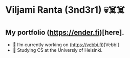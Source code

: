 # Viljami Ranta (3nd3r1) 💀☠️☠️

## My portfolio (https://ender.fi)[here].

- 🔭 I’m currently working on (https://vebbi.fi)[Vebbi]
- 🌱 Studying CS at the Universiy of Helsinki.


<!--
**3nd3r1/3nd3r1** is a ✨ _special_ ✨ repository because its `README.md` (this file) appears on your GitHub profile.

Here are some ideas to get you started:

- 🔭 I’m currently working on ...
- 🌱 I’m currently learning ...
- 👯 I’m looking to collaborate on ...
- 🤔 I’m looking for help with ...
- 💬 Ask me about ...
- 📫 How to reach me: ...
- 😄 Pronouns: ...
- ⚡ Fun fact: ...
-->
